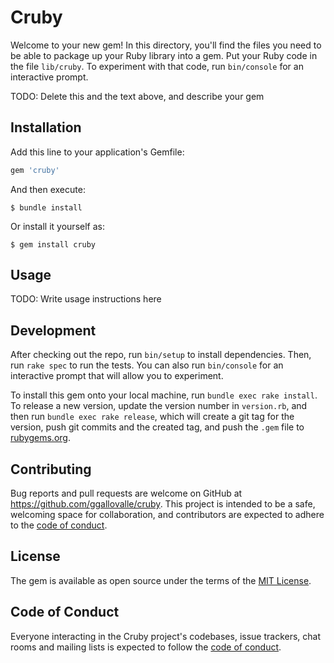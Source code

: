 # Cruby

Welcome to your new gem! In this directory, you'll find the files you need to be able to package up your Ruby library into a gem. Put your Ruby code in the file `lib/cruby`. To experiment with that code, run `bin/console` for an interactive prompt.

TODO: Delete this and the text above, and describe your gem

## Installation

Add this line to your application's Gemfile:

```ruby
gem 'cruby'
```

And then execute:

    $ bundle install

Or install it yourself as:

    $ gem install cruby

## Usage

TODO: Write usage instructions here

## Development

After checking out the repo, run `bin/setup` to install dependencies. Then, run `rake spec` to run the tests. You can also run `bin/console` for an interactive prompt that will allow you to experiment.

To install this gem onto your local machine, run `bundle exec rake install`. To release a new version, update the version number in `version.rb`, and then run `bundle exec rake release`, which will create a git tag for the version, push git commits and the created tag, and push the `.gem` file to [rubygems.org](https://rubygems.org).

## Contributing

Bug reports and pull requests are welcome on GitHub at https://github.com/ggallovalle/cruby. This project is intended to be a safe, welcoming space for collaboration, and contributors are expected to adhere to the [code of conduct](https://github.com/ggallovalle/cruby/blob/master/CODE_OF_CONDUCT.md).

## License

The gem is available as open source under the terms of the [MIT License](https://opensource.org/licenses/MIT).

## Code of Conduct

Everyone interacting in the Cruby project's codebases, issue trackers, chat rooms and mailing lists is expected to follow the [code of conduct](https://github.com/ggallovalle/cruby/blob/master/CODE_OF_CONDUCT.md).
